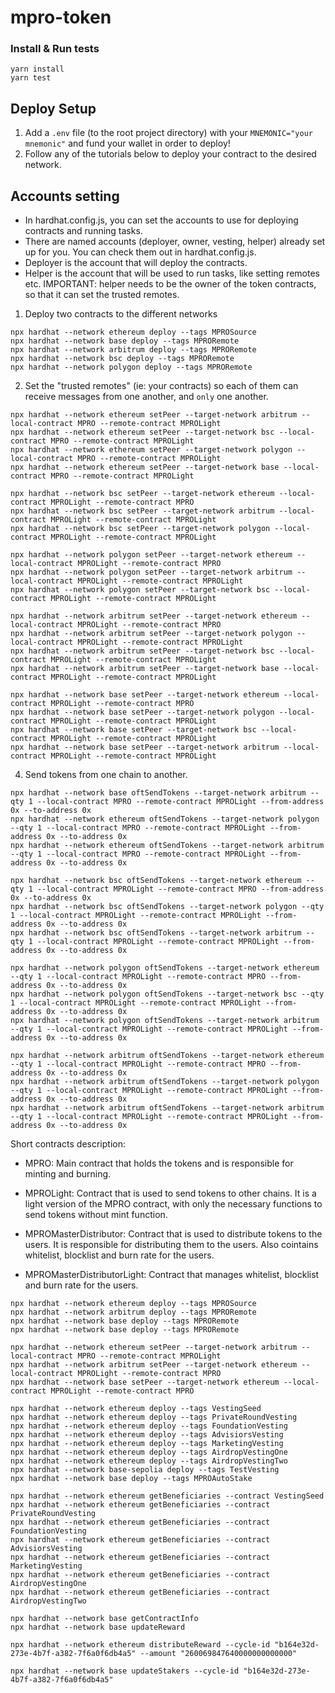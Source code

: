 # mpro-token

### Install & Run tests

```shell
yarn install
yarn test
```

## Deploy Setup

1. Add a `.env` file (to the root project directory) with your `MNEMONIC="your mnemonic"` and fund your wallet in order to deploy!
2. Follow any of the tutorials below to deploy your contract to the desired network.

## Accounts setting
- In hardhat.config.js, you can set the accounts to use for deploying contracts and running tasks.
- There are named accounts (deployer, owner, vesting, helper) already set up for you. You can check them out in hardhat.config.js.
- Deployer is the account that will deploy the contracts. 
- Helper is the account that will be used to run tasks, like setting remotes etc.
IMPORTANT: helper needs to be the owner of the token contracts, so that it can set the trusted remotes.

1. Deploy two contracts to the different networks

```shell
npx hardhat --network ethereum deploy --tags MPROSource
npx hardhat --network base deploy --tags MPRORemote
npx hardhat --network arbitrum deploy --tags MPRORemote
npx hardhat --network bsc deploy --tags MPRORemote
npx hardhat --network polygon deploy --tags MPRORemote
```

2. Set the "trusted remotes" (ie: your contracts) so each of them can receive messages from one another, and `only` one another.

```shell
npx hardhat --network ethereum setPeer --target-network arbitrum --local-contract MPRO --remote-contract MPROLight
npx hardhat --network ethereum setPeer --target-network bsc --local-contract MPRO --remote-contract MPROLight
npx hardhat --network ethereum setPeer --target-network polygon --local-contract MPRO --remote-contract MPROLight
npx hardhat --network ethereum setPeer --target-network base --local-contract MPRO --remote-contract MPROLight

npx hardhat --network bsc setPeer --target-network ethereum --local-contract MPROLight --remote-contract MPRO
npx hardhat --network bsc setPeer --target-network arbitrum --local-contract MPROLight --remote-contract MPROLight
npx hardhat --network bsc setPeer --target-network polygon --local-contract MPROLight --remote-contract MPROLight

npx hardhat --network polygon setPeer --target-network ethereum --local-contract MPROLight --remote-contract MPRO
npx hardhat --network polygon setPeer --target-network arbitrum --local-contract MPROLight --remote-contract MPROLight
npx hardhat --network polygon setPeer --target-network bsc --local-contract MPROLight --remote-contract MPROLight

npx hardhat --network arbitrum setPeer --target-network ethereum --local-contract MPROLight --remote-contract MPRO
npx hardhat --network arbitrum setPeer --target-network polygon --local-contract MPROLight --remote-contract MPROLight
npx hardhat --network arbitrum setPeer --target-network bsc --local-contract MPROLight --remote-contract MPROLight
npx hardhat --network arbitrum setPeer --target-network base --local-contract MPROLight --remote-contract MPROLight

npx hardhat --network base setPeer --target-network ethereum --local-contract MPROLight --remote-contract MPRO
npx hardhat --network base setPeer --target-network polygon --local-contract MPROLight --remote-contract MPROLight
npx hardhat --network base setPeer --target-network bsc --local-contract MPROLight --remote-contract MPROLight
npx hardhat --network base setPeer --target-network arbitrum --local-contract MPROLight --remote-contract MPROLight
```

4. Send tokens from one chain to another.

```shell
npx hardhat --network base oftSendTokens --target-network arbitrum --qty 1 --local-contract MPRO --remote-contract MPROLight --from-address 0x --to-address 0x
npx hardhat --network ethereum oftSendTokens --target-network polygon --qty 1 --local-contract MPRO --remote-contract MPROLight --from-address 0x --to-address 0x
npx hardhat --network ethereum oftSendTokens --target-network arbitrum --qty 1 --local-contract MPRO --remote-contract MPROLight --from-address 0x --to-address 0x

npx hardhat --network bsc oftSendTokens --target-network ethereum --qty 1 --local-contract MPROLight --remote-contract MPRO --from-address 0x --to-address 0x
npx hardhat --network bsc oftSendTokens --target-network polygon --qty 1 --local-contract MPROLight --remote-contract MPROLight --from-address 0x --to-address 0x
npx hardhat --network bsc oftSendTokens --target-network arbitrum --qty 1 --local-contract MPROLight --remote-contract MPROLight --from-address 0x --to-address 0x

npx hardhat --network polygon oftSendTokens --target-network ethereum --qty 1 --local-contract MPROLight --remote-contract MPRO --from-address 0x --to-address 0x
npx hardhat --network polygon oftSendTokens --target-network bsc --qty 1 --local-contract MPROLight --remote-contract MPROLight --from-address 0x --to-address 0x
npx hardhat --network polygon oftSendTokens --target-network arbitrum --qty 1 --local-contract MPROLight --remote-contract MPROLight --from-address 0x --to-address 0x

npx hardhat --network arbitrum oftSendTokens --target-network ethereum --qty 1 --local-contract MPROLight --remote-contract MPRO --from-address 0x --to-address 0x
npx hardhat --network arbitrum oftSendTokens --target-network polygon --qty 1 --local-contract MPROLight --remote-contract MPROLight --from-address 0x --to-address 0x
npx hardhat --network arbitrum oftSendTokens --target-network arbitrum --qty 1 --local-contract MPROLight --remote-contract MPROLight --from-address 0x --to-address 0x
```

Short contracts description:

- MPRO: Main contract that holds the tokens and is responsible for minting and burning.
- MPROLight: Contract that is used to send tokens to other chains. It is a light version of the MPRO contract, with only the necessary functions to send tokens without mint function.

- MPROMasterDistributor: Contract that is used to distribute tokens to the users. It is responsible for distributing them to the users. Also cointains whitelist, blocklist and burn rate for the users.
- MPROMasterDistributorLight: Contract that manages whitelist, blocklist and burn rate for the users. 


<!-- PROD DEPLOY ON Ethereum and Arbitrum -->
```shell
npx hardhat --network ethereum deploy --tags MPROSource
npx hardhat --network arbitrum deploy --tags MPRORemote
npx hardhat --network base deploy --tags MPRORemote
npx hardhat --network base deploy --tags MPRORemote
```
```shell
npx hardhat --network ethereum setPeer --target-network arbitrum --local-contract MPRO --remote-contract MPROLight
npx hardhat --network arbitrum setPeer --target-network ethereum --local-contract MPROLight --remote-contract MPRO
npx hardhat --network base setPeer --target-network ethereum --local-contract MPROLight --remote-contract MPRO
```
<!-- VESTING DEPLOYMENT -->

```shell
npx hardhat --network ethereum deploy --tags VestingSeed
npx hardhat --network ethereum deploy --tags PrivateRoundVesting
npx hardhat --network ethereum deploy --tags FoundationVesting
npx hardhat --network ethereum deploy --tags AdvisiorsVesting
npx hardhat --network ethereum deploy --tags MarketingVesting
npx hardhat --network ethereum deploy --tags AirdropVestingOne
npx hardhat --network ethereum deploy --tags AirdropVestingTwo
npx hardhat --network base-sepolia deploy --tags TestVesting
npx hardhat --network base deploy --tags MPROAutoStake
```

<!-- GETTING BENEFICIARIES -->

```shell
npx hardhat --network ethereum getBeneficiaries --contract VestingSeed
npx hardhat --network ethereum getBeneficiaries --contract PrivateRoundVesting
npx hardhat --network ethereum getBeneficiaries --contract FoundationVesting
npx hardhat --network ethereum getBeneficiaries --contract AdvisiorsVesting
npx hardhat --network ethereum getBeneficiaries --contract MarketingVesting
npx hardhat --network ethereum getBeneficiaries --contract AirdropVestingOne
npx hardhat --network ethereum getBeneficiaries --contract AirdropVestingTwo

npx hardhat --network base getContractInfo
npx hardhat --network base updateReward

npx hardhat --network ethereum distributeReward --cycle-id "b164e32d-273e-4b7f-a382-7f6a0f6db4a5" --amount "260069847640000000000000"

npx hardhat --network base updateStakers --cycle-id "b164e32d-273e-4b7f-a382-7f6a0f6db4a5"
```

